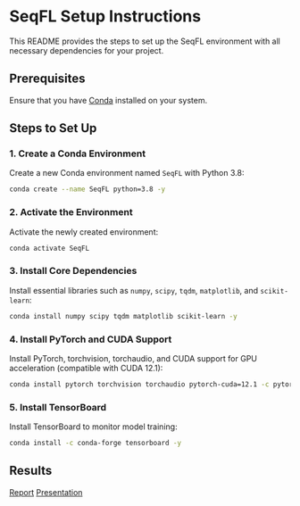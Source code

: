 # SeqFL Setup Instructions

This README provides the steps to set up the SeqFL environment with all necessary dependencies for your project.

## Prerequisites

Ensure that you have [Conda](https://docs.conda.io/projects/conda/en/latest/index.html) installed on your system.

## Steps to Set Up

### 1. Create a Conda Environment

Create a new Conda environment named `SeqFL` with Python 3.8:

```bash
conda create --name SeqFL python=3.8 -y
```

### 2. Activate the Environment

Activate the newly created environment:

```bash
conda activate SeqFL
```

### 3. Install Core Dependencies

Install essential libraries such as `numpy`, `scipy`, `tqdm`, `matplotlib`, and `scikit-learn`:

```bash
conda install numpy scipy tqdm matplotlib scikit-learn -y
```

### 4. Install PyTorch and CUDA Support

Install PyTorch, torchvision, torchaudio, and CUDA support for GPU acceleration (compatible with CUDA 12.1):

```bash
conda install pytorch torchvision torchaudio pytorch-cuda=12.1 -c pytorch -c nvidia -y
```

### 5. Install TensorBoard

Install TensorBoard to monitor model training:

```bash
conda install -c conda-forge tensorboard -y
```

## Results
[Report](AYOUB_SAIDANE_report_2024.pdf)
[Presentation](AYOUB_SAIDANE_presentation_2024.pdf)
